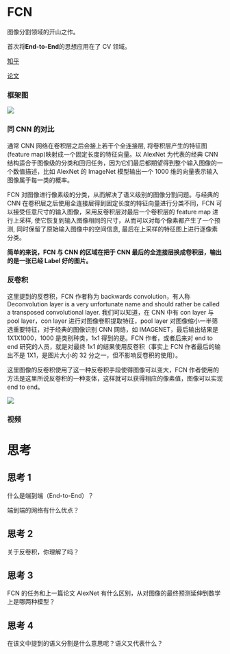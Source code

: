 # FCN

图像分割领域的开山之作。

首次将<strong>End-to-End</strong>的思想应用在了 CV 领域。

[知乎](https://zhuanlan.zhihu.com/p/30195134)

[论文](https://arxiv.org/pdf/1411.4038.pdf)

### 框架图

![](https://pic-hdu-cs-wiki-1307923872.cos.ap-shanghai.myqcloud.com/boxcndYCXYj7rNfhXoSaEPZxpyc.png)

### 同 CNN 的对比

通常 CNN 网络在卷积层之后会接上若干个全连接层, 将卷积层产生的特征图(feature map)映射成一个固定长度的特征向量。以 AlexNet 为代表的经典 CNN 结构适合于图像级的分类和回归任务，因为它们最后都期望得到整个输入图像的一个数值描述，比如 AlexNet 的 ImageNet 模型输出一个 1000 维的向量表示输入图像属于每一类的概率。

FCN 对图像进行像素级的分类，从而解决了语义级别的图像分割问题。与经典的 CNN 在卷积层之后使用全连接层得到固定长度的特征向量进行分类不同，FCN 可以接受任意尺寸的输入图像，采用反卷积层对最后一个卷积层的 feature map 进行上采样, 使它恢复到输入图像相同的尺寸，从而可以对每个像素都产生了一个预测, 同时保留了原始输入图像中的空间信息, 最后在上采样的特征图上进行逐像素分类。

<strong>简单的来说，FCN 与 CNN 的区域在把于 CNN 最后的全连接层换成卷积层，输出的是一张已经 Label 好的图片。</strong>

### 反卷积

这里提到的反卷积，FCN 作者称为 backwards convolution，有人称 Deconvolution layer is a very unfortunate name and should rather be called a transposed convolutional layer. 我们可以知道，在 CNN 中有 con layer 与 pool layer，con layer 进行对图像卷积提取特征，pool layer 对图像缩小一半筛选重要特征，对于经典的图像识别 CNN 网络，如 IMAGENET，最后输出结果是 1X1X1000，1000 是类别种类，1x1 得到的是。FCN 作者，或者后来对 end to end 研究的人员，就是对最终 1x1 的结果使用反卷积（事实上 FCN 作者最后的输出不是 1X1，是图片大小的 32 分之一，但不影响反卷积的使用）。

这里图像的反卷积使用了这一种反卷积手段使得图像可以变大，FCN 作者使用的方法是这里所说反卷积的一种变体，这样就可以获得相应的像素值，图像可以实现 end to end。

![](https://pic-hdu-cs-wiki-1307923872.cos.ap-shanghai.myqcloud.com/boxcngqgiogbvy4OYpIzIo6eSXd.png)

### 视频

# 思考

## 思考 1

什么是端到端（End-to-End）？

端到端的网络有什么优点？

## 思考 2

关于反卷积，你理解了吗？

## 思考 3

FCN 的任务和上一篇论文 AlexNet 有什么区别，从对图像的最终预测延伸到数学上是哪两种模型？

## 思考 4

在该文中提到的语义分割是什么意思呢？语义又代表什么？
